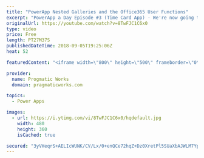 ```yaml
---
title: "PowerApp Nested Galleries and the Office365 User Functions"
excerpt: "PowerApp a Day Episode #3 (Time Card App) - We're now going to build an application from scratch using PowerApps to allow people to enter their time. You'll learn how to use nested galleries and integrate with the Office365 Functions to capture the user's email address.  Power Platform and PowerApps"
originalUrl: https://youtube.com/watch?v=8TwFJC1C6x0
type: video
price: Free
length: PT27M37S
publishedDateTime: 2018-09-05T19:25:06Z
heat: 52

featuredContent: "<iframe width=\"800\" height=\"500\" frameborder=\"0\" src=\"https://www.youtube.com/embed/8TwFJC1C6x0\" allow=\"accelerometer; autoplay; encrypted-media; gyroscope; picture-in-picture\" allowfullscreen></iframe>"

provider:
  name: Progmatic Works
  domain: pragmaticworks.com

topics:
  - Power Apps

images:
  - url: https://i.ytimg.com/vi/8TwFJC1C6x0/hqdefault.jpg
    width: 480
    height: 360
    isCached: true

secured: "3yVHeqrS+AELIcWUNK/CV/Lx/0+enQCe72hqZ+Dz0XretPl5SUaXbAJWLM7YpQE9GnkiShBYQ8CamYLGyxA6F4OfVCN4bjirozdwOC5do6yFIW23uuDhQGB4wfszRs9GCnb07Kdq+JArbanmzeqb8WiMFl9GecArg84cDJmgQk2AsFZJUyKDp049nb2Nr/kLy4NGt6oNYkZBZrPs65wKPSkMiQnnm8eFWXEVBWHbrkvdJy9226EvPtvcGLBNW8BrJzXxQgrF82k3j/4BgiboId9fKuerwMWonlphY3D8D0a51P/uaF6VwOdkmCYEdquL7owYDCsn9DzcjanT8Lgvym7upqtiz0nD50bTuBDKtamf6n28YEx+hTcl2TqfOS0fgrH19oJoV1Vboz2TjFKpInwhC0+BIfEOSHCZAUq417g=;wsDEsMAtpw0nyEHNUj1USQ=="
---
```


